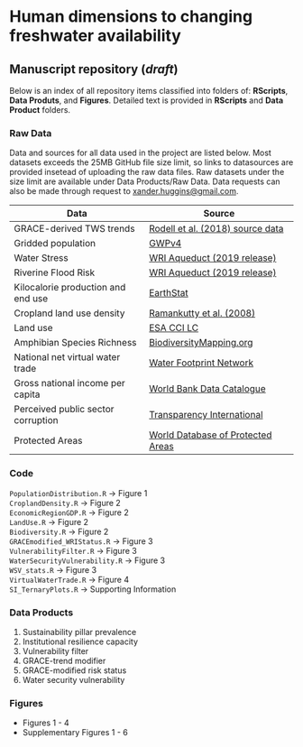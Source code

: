 # Human dimensions to changing freshwater availability
## Manuscript repository (*draft*)
Below is an index of all repository items classified into folders of: **RScripts**, **Data Produts**, and **Figures**. Detailed text is provided in **RScripts** and **Data Product** folders.

### Raw Data
Data and sources for all data used in the project are listed below. Most datasets exceeds the 25MB GitHub file size limit, so links to datasources are provided insetead of uploading the raw data files. Raw datasets under the size limit are available under Data Products/Raw Data. Data requests can also be made through request to xander.huggins@gmail.com.

Data | Source
------------ | -------------
GRACE-derived TWS trends | [Rodell et al. (2018) source data](https://www.nature.com/articles/s41586-018-0123-1)
Gridded population |  [GWPv4](https://sedac.ciesin.columbia.edu/data/collection/gpw-v4)
Water Stress | [WRI Aqueduct (2019 release)](https://www.wri.org/aqueduct)
Riverine Flood Risk | [WRI Aqueduct (2019 release)](https://www.wri.org/aqueduct)
Kilocalorie production and end use | [EarthStat](http://www.earthstat.org/crop-allocation-food-feed-nonfood/)
Cropland land use density | [Ramankutty et al. (2008)](http://www.earthstat.org/cropland-pasture-area-2000/)
Land use | [ESA CCI LC](https://www.esa-landcover-cci.org/)
Amphibian Species Richness | [BiodiversityMapping.org](https://biodiversitymapping.org/wordpress/index.php/amphibians/)
National net virtual water trade | [Water Footprint Network](https://waterfootprint.org/en/resources/waterstat/international-virtual-water-flow-statistics/)
Gross national income per capita | [World Bank Data Catalogue](https://databank.worldbank.org/data/download/GNIPC.pdf)
Perceived public sector corruption | [Transparency International](https://www.transparency.org/cpi2018)
Protected Areas | [World Database of Protected Areas](https://www.protectedplanet.net/)

### Code
`PopulationDistribution.R`     → Figure 1\
`CroplandDensity.R`            → Figure 2\
`EconomicRegionGDP.R`          → Figure 2\
`LandUse.R`                    → Figure 2\
`Biodiversity.R`               → Figure 2\
`GRACEmodified_WRIStatus.R`    → Figure 3\
`VulnerabilityFilter.R`        → Figure 3\
`WaterSecurityVulnerability.R` → Figure 3\
`WSV_stats.R`                  → Figure 3\
`VirtualWaterTrade.R`          → Figure 4\
`SI_TernaryPlots.R`            → Supporting Information

### Data Products
1. Sustainability pillar prevalence
2. Institutional resilience capacity
3. Vulnerability filter
4. GRACE-trend modifier
5. GRACE-modified risk status
6. Water security vulnerability

### Figures
- Figures 1 - 4
- Supplementary Figures 1 - 6
